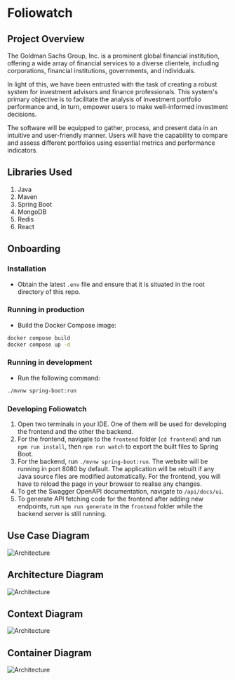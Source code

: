 # Foliowatch

## Project Overview
The Goldman Sachs Group, Inc. is a prominent global financial institution, offering a wide array of financial services to a diverse clientele, including corporations, financial institutions, governments, and individuals.

In light of this, we have been entrusted with the task of creating a robust system for investment advisors and finance professionals. This system's primary objective is to facilitate the analysis of investment portfolio performance and, in turn, empower users to make well-informed investment decisions.

The software will be equipped to gather, process, and present data in an intuitive and user-friendly manner. Users will have the capability to compare and assess different portfolios using essential metrics and performance indicators.

## Libraries Used
1. Java
2. Maven
3. Spring Boot
4. MongoDB
5. Redis
6. React

## Onboarding

### Installation

- Obtain the latest `.env` file and ensure that it is situated in the root directory of this repo.

### Running in production

- Build the Docker Compose image:

```bash
docker compose build
docker compose up -d
```

### Running in development

- Run the following command:

```bash
./mvnw spring-boot:run
```

### Developing Foliowatch

1. Open two terminals in your IDE. One of them will be used for developing the frontend and the other the backend.
2. For the frontend, navigate to the `frontend` folder (`cd frontend`) and run `npm run install`, then `npm run watch` to export the built files to Spring Boot.
3. For the backend, run `./mvnw spring-boot:run`. The website will be running in port 8080 by default. The application will be rebuilt if any Java source files are modified automatically. For the frontend, you will have to reload the page in your browser to realise any changes.
4. To get the Swagger OpenAPI documentation, navigate to `/api/docs/ui`.
5. To generate API fetching code for the frontend after adding new endpoints, run `npm run generate` in the `frontend` folder while the backend server is still running.

## Use Case Diagram
<img src="images/UseCaseDiagram.png" alt="Architecture">

## Architecture Diagram
<img src="images/Architecture.png" alt="Architecture">

## Context Diagram
<img src="images/ContextDiagram.png" alt="Architecture">

## Container Diagram
<img src="images/ContainerDiagram.png" alt="Architecture">